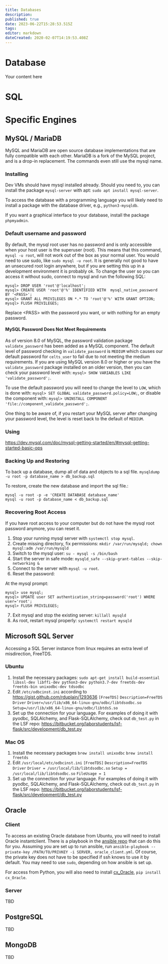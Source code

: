 ```yaml
---
title: Databases
description: 
published: true
date: 2023-06-22T15:28:53.515Z
tags: 
editor: markdown
dateCreated: 2020-02-07T14:19:53.408Z
---
```


# Database
Your content here

# SQL

# Specific Engines

## MySQL / MariaDB
MySQL and MariaDB are open source database implementations that are fully compatible with each other. MariaDB is a fork of the MySQL project, and is a drop-in replacement. The commands even still use the mysql name.

### Installing

Dev VMs should have mysql installed already. Should you need to, you can install the package `mysql-server` with apt: `sudo apt install mysql-server`.

To access the database with a programming language you will likely need to install a package with the database driver, e.g., `python3-mysqldb`.

If you want a graphical interface to your database, install the package `phpmyadmin`.

### Default username and password

By default, the mysql root user has no password and is only accessible when your host user is the superuser (root). This means that this command, `mysql -u root`, will not work out of the box as your normal user. You would need to use sudo, like `sudo mysql -u root`. It is generally not good to have an unsecured root login anywhere, but if you are setting this up in a development environment it is probably ok. To change the user so you can access it without sudo, connect to mysql and run the following SQL:

    mysql> DROP USER 'root'@'localhost';
    mysql> CREATE USER 'root'@'%' IDENTIFIED WITH  mysql_native_password BY '<PASS>';
    mysql> GRANT ALL PRIVILEGES ON *.* TO 'root'@'%' WITH GRANT OPTION;
    mysql> FLUSH PRIVILEGES;

Replace \<PASS> with the password you want, or with nothing for an empty password.

#### MySQL Password Does Not Meet Requirements
As of version 8.0 of MySQL, the password validation package `validate_password` has been added as a MySQL component. The default level of password checking in `validate_password` is `MEDIUM` which causes our default password for `celts_user` to fail due to not meeting the medium requirements. If you are using MySQL version 8.0 or higher or you have the `validate_password` package installed on an older version, then you can check your password level with: `mysql> SHOW VARIABLES LIKE 'validate_password';`.

To use the default password you will need to change the level to `LOW`, which is done with: `mysql> SET GLOBAL validate_password.policy=LOW;`, or disable the component with: `mysql> UNINSTALL COMPONENT 'file://component_validate_password';`.

One thing to be aware of, if you restart your MySQL server after changing your password level, the level is reset back to the default of `MEDIUM`.
 

### Using
https://dev.mysql.com/doc/mysql-getting-started/en/#mysql-getting-started-basic-ops

### Backing Up and Restoring
To back up a database, dump all of data and objects to a sql file.
`mysqldump -u root -p database_name > db_backup.sql`

To restore, create the new database and import the sql file.:

    mysql -u root -p -e 'CREATE DATABASE database_name'
    mysql -u root -p database_name < db_backup.sql

### Recovering Root Access

If you have root access to your computer but do not have the mysql root password anymore, you can reset it.

1. Stop your running mysql server with `systemctl stop mysql`.
2. Create missing directory, fix permissions: `mkdir /var/run/mysqld; chown mysql:adm /var/run/mysqld`
3. Switch to the mysql user: `su - mysql -s /bin/bash`
4. Start the server in safe mode: `mysqld_safe --skip-grant-tables --skip-networking &`
5. Connect to the server with `mysql -u root`.
6. Reset the password:

At the mysql prompt:
   
    mysql> use mysql;
    mysql> UPDATE user SET authentication_string=password('root') WHERE user='root';
    mysql> FLUSH PRIVILEGES;

7. Exit mysql and stop the existing server: `killall mysqld`
8. As root, restart mysql properly: `systemctl restart mysqld`

## Microsoft SQL Server

Accessing a SQL Server instance from linux requires an extra level of misdirection, FreeTDS.

### Ubuntu
1. Install the necessary packages:
  `sudo apt-get install build-essential libssl-dev libffi-dev python3-dev python3.7-dev freetds-dev freetds-bin unixodbc-dev tdsodbc`
2. Edit `/etc/odbcinst.ini` according to https://gist.github.com/rduplain/1293636
  `[FreeTDS]`
  `Description=FreeTDS Driver`
  `Driver=/usr/lib/x86_64-linux-gnu/odbc/libtdsodbc.so`
  `Setup=/usr/lib/x86_64-linux-gnu/odbc/libtdsS.so`
3. Set up the connection for your language. For examples of doing it with pyodbc, SQLAlchemy, and Flask-SQLAlchemy, check out `db_test.py` in the LSF repo: https://bitbucket.org/laborstudents/lsf-flask/src/development/db_test.py 

### Mac OS
1. Install the necessary packages
  `brew install unixodbc`
  `brew install freetds`
2. Edit `/usr/local/etc/odbcinst.ini`
  `[FreeTDS]`
  `Description=FreeTDS Driver`
  `Driver = /usr/local/lib/libtdsodbc.so`
  `Setup = /usr/local/lib/libtdsodbc.so`
  `FileUsage = 1`
3. Set up the connection for your language. For examples of doing it with pyodbc, SQLAlchemy, and Flask-SQLAlchemy, check out `db_test.py` in the LSF repo: https://bitbucket.org/laborstudents/lsf-flask/src/development/db_test.py 

## Oracle

### Client
To access an existing Oracle database from Ubuntu, you will need to install Oracle instantclient. There is a playbook in the [ansible repo](https://bitbucket.org/laborstudents/ansible_proj/src/master/) that can do this for you. Assuming you are set up to run ansible, run `ansible-playbook --private-key /PATH/TO/PRIVKEY -i SERVER, oracle_client.yml`. Of course, the private key does not have to be specified if ssh knows to use it by default. You may need to use `sudo`, depending on how ansible is set up.

For access from Python, you will also need to install [cx_Oracle](https://cx-oracle.readthedocs.io/en/latest/), `pip install cx_Oracle`.

### Server
TBD

## PostgreSQL
TBD
## MongoDB
TBD